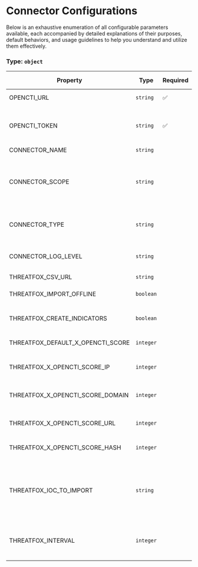 # Connector Configurations

Below is an exhaustive enumeration of all configurable parameters available, each accompanied by detailed explanations of their purposes, default behaviors, and usage guidelines to help you understand and utilize them effectively.

### Type: `object`

| Property | Type | Required | Possible values | Deprecated | Default | Description |
| -------- | ---- | -------- | --------------- | ---------- | ------- | ----------- |
| OPENCTI_URL | `string` | ✅ | Format: [`uri`](https://json-schema.org/understanding-json-schema/reference/string#built-in-formats) |  |  | The OpenCTI platform URL. |
| OPENCTI_TOKEN | `string` | ✅ | string |  |  | The token of the user who represents the connector in the OpenCTI platform. |
| CONNECTOR_NAME | `string` |  | string |  | `"Abuse.ch | ThreatFox"` | Name of the connector. |
| CONNECTOR_SCOPE | `string` |  | string |  | `"ThreatFox"` | The scope or type of data the connector is importing, either a MIME type or Stix Object (for information only). |
| CONNECTOR_TYPE | `string` |  | string |  | `"EXTERNAL_IMPORT"` | Should always be set to EXTERNAL_IMPORT for this connector. |
| CONNECTOR_LOG_LEVEL | `string` |  | `debug` `info` `warn` `warning` `error` |  | `"error"` | Determines the verbosity of the logs. |
| THREATFOX_CSV_URL | `string` |  | string |  | `"https://threatfox.abuse.ch/export/csv/recent/"` | The Threat Fox URL |
| THREATFOX_IMPORT_OFFLINE | `boolean` |  | boolean |  | `true` | Create records for indicators that are offline. |
| THREATFOX_CREATE_INDICATORS | `boolean` |  | boolean |  | `true` | Create indicators in addition to observables. |
| THREATFOX_DEFAULT_X_OPENCTI_SCORE | `integer` |  | integer |  | `50` | The default x_opencti_score to use. |
| THREATFOX_X_OPENCTI_SCORE_IP | `integer` |  | integer |  | `null` | Set the x_opencti_score for IP observables. |
| THREATFOX_X_OPENCTI_SCORE_DOMAIN | `integer` |  | integer |  | `null` | Set the x_opencti_score for Domain observables. |
| THREATFOX_X_OPENCTI_SCORE_URL | `integer` |  | integer |  | `null` | Set the x_opencti_score for URL observables. |
| THREATFOX_X_OPENCTI_SCORE_HASH | `integer` |  | integer |  | `null` | Set the x_opencti_score for Hash observables. |
| THREATFOX_IOC_TO_IMPORT | `string` |  | string |  | `"all_types"` | List of IOC types to retrieve, available parameters: all_types, ip:port, domain, url, md5_hash, sha1_hash, sha256_hash |
| THREATFOX_INTERVAL | `integer` |  | integer | ⛔️ | `3` | [DEPRECATED] Interval in days between two scheduled runs of the connector. |
